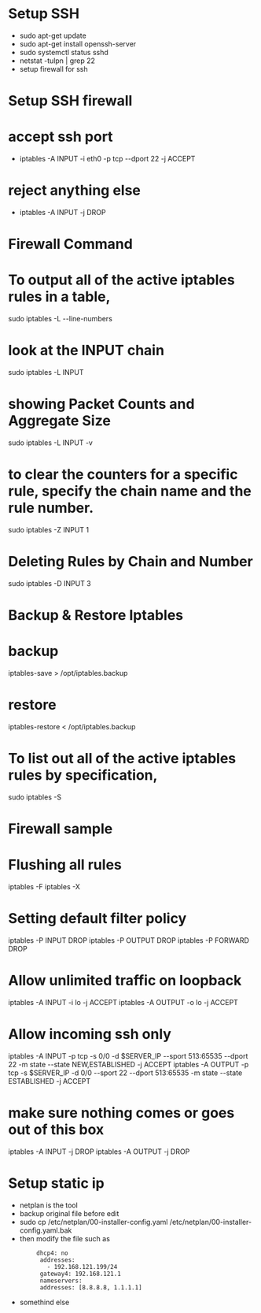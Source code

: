 Setup SSH
==========
- sudo apt-get update
- sudo apt-get install openssh-server
- sudo systemctl status sshd
- netstat -tulpn | grep 22
- setup firewall for ssh

Setup SSH firewall
======================
# accept ssh port
- iptables -A INPUT -i eth0 -p tcp --dport 22 -j ACCEPT
# reject anything else
- iptables -A INPUT -j DROP

Firewall Command
====================
# To output all of the active iptables rules in a table,
sudo iptables -L --line-numbers
# look at the INPUT chain
sudo iptables -L INPUT
# showing Packet Counts and Aggregate Size
sudo iptables -L INPUT -v
# to clear the counters for a specific rule, specify the chain name and the rule number.
sudo iptables -Z INPUT 1
# Deleting Rules by Chain and Number
sudo iptables -D INPUT 3


Backup & Restore Iptables
=========================
# backup
iptables-save > /opt/iptables.backup
# restore
iptables-restore < /opt/iptables.backup

# To list out all of the active iptables rules by specification,
sudo iptables -S

Firewall sample
=================
# Flushing all rules
iptables -F
iptables -X
# Setting default filter policy
iptables -P INPUT DROP
iptables -P OUTPUT DROP
iptables -P FORWARD DROP
# Allow unlimited traffic on loopback
iptables -A INPUT -i lo -j ACCEPT
iptables -A OUTPUT -o lo -j ACCEPT
 
# Allow incoming ssh only
iptables -A INPUT -p tcp -s 0/0 -d $SERVER_IP --sport 513:65535 --dport 22 -m state --state NEW,ESTABLISHED -j ACCEPT
iptables -A OUTPUT -p tcp -s $SERVER_IP -d 0/0 --sport 22 --dport 513:65535 -m state --state ESTABLISHED -j ACCEPT
# make sure nothing comes or goes out of this box
iptables -A INPUT -j DROP
iptables -A OUTPUT -j DROP

Setup static ip
================
- netplan is the tool
- backup original file before edit
- sudo cp /etc/netplan/00-installer-config.yaml /etc/netplan/00-installer-config.yaml.bak
- then modify the file such as 
````
        dhcp4: no
         addresses:
           - 192.168.121.199/24
         gateway4: 192.168.121.1
         nameservers:
         addresses: [8.8.8.8, 1.1.1.1]
````
- somethind else
         
          
